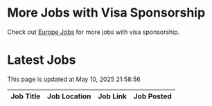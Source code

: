 # More Jobs with Visa Sponsorship

Check out [Europe Jobs](https://github.com/sureshparimi/europejobs#latest-jobs) for more jobs with visa sponsorship.

# Latest Jobs

This page is updated at May 10, 2025 21:58:56

| Job Title | Job Location | Job Link | Job Posted |
| --- | --- | --- | --- |
